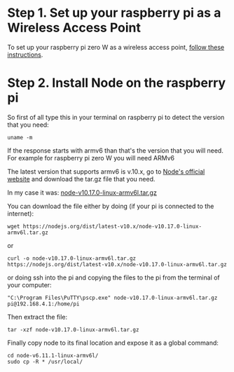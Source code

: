 # Step 1. Set up your raspberry pi as a Wireless Access Point

To set up your raspberry pi zero W as a wireless access point, [follow these instructions](https://www.raspberrypi.org/documentation/configuration/wireless/access-point.md).

# Step 2. Install Node on the raspberry pi

So first of all type this in your terminal on raspberry pi to detect the version that you need:

```uname -m```

If the response starts with armv6 than that's the version that you will need. For example for raspberry pi zero W you will need ARMv6

The latest version that supports armv6 is v.10.x, go to [Node's official website](https://nodejs.org/en/download/releases/) and download the tar.gz file that you need. 

In my case it was: [node-v10.17.0-linux-armv6l.tar.gz](https://nodejs.org/dist/latest-v10.x/node-v10.17.0-linux-armv6l.tar.gz) 

You can download the file either by doing (if your pi is connected to the internet): 

```wget https://nodejs.org/dist/latest-v10.x/node-v10.17.0-linux-armv6l.tar.gz```

or 

```curl -o node-v10.17.0-linux-armv6l.tar.gz https://nodejs.org/dist/latest-v10.x/node-v10.17.0-linux-armv6l.tar.gz```

or doing ssh into the pi and copying the files to the pi from the terminal of your computer:

```"C:\Program Files\PuTTY\pscp.exe" node-v10.17.0-linux-armv6l.tar.gz pi@192.168.4.1:/home/pi```

Then extract the file:

```tar -xzf node-v10.17.0-linux-armv6l.tar.gz```

Finally copy node to its final location and expose it as a global command:
```
cd node-v6.11.1-linux-armv6l/
sudo cp -R * /usr/local/
```
